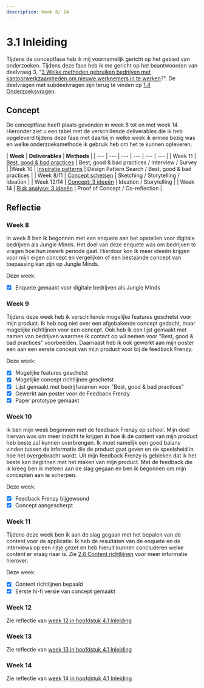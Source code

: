 ```yaml
---
description: Week 8/ 14
---
```


# 3.1 Inleiding

Tijdens de conceptfase heb ik mij voornamelijk gericht op het gebied van onderzoeken. Tijdens deze fase heb ik me gericht op het beantwoorden van deelvraag 3, "[3 Welke methoden gebruiken bedrijven met kantoorwerkzaamheden om nieuwe werknemers in te werken](../1.-introductie/onderzoeksvragen.md#deelvraag-3)?". De deelvragen met subdeelvragen zijn terug te vinden op [1.4 Onderzoeksvragen](../1.-introductie/onderzoeksvragen.md#deelvraag-3).

## Concept

De conceptfase heeft plaats gevonden in week 8 tot en met week 14. Hieronder ziet u een tabel met de verschillende deliverables die ik heb opgeleverd tijdens deze fase met daarbij in welke week ik ermee bezig was en welke onderzoeksmethode ik gebruik heb om het te kunnen opleveren.

| **Week** | **Deliverables** | **Methods** |
| --- | --- | --- | --- | --- | --- |
| Week 11 | [Best, good & bad practices](best-good-and-bad-practices.md) | Best, good & bad practices / Interview / Survey |
| [​](inspiratie-patterns.md)Week 10 | [Inspiratie patterns](inspiratie-patterns.md) | Design Pattern Search / Best, good & bad practices |
| ​Week 8/11 | [Concept schetsen](concept-schetsen.md) | Sketching / Storytelling / Ideation |
| ​Week 12/14 | [Concept: 3 ideeën](concept-3-ideeen.md) | Ideation / Storytelling |
| ​Week 14 | [Risk analyse: 3 ideeën](conclusie.md) | Proof of Concept / Co-reflection |



## Reflectie 

### Week 8

In week 8 ben ik begonnen met een enquete aan het opstellen voor digitale bedrijven als Jungle Minds. Het doel van deze enquete was om bedrijven te vragen hoe hun inwerk periode gaat. Hierdoor kon ik meer ideeën krijgen voor mijn eigen concept en vergelijken of een bestaande concept van toepassing kan zijn op Jungle Minds.

Deze week:

* [x] Enquete gemaakt voor digitale bedrijven als Jungle Minds



### Week 9

Tijdens deze week heb ik verschillende mogelijke features geschetst voor mijn product. Ik heb nog niet over een afgebakende concept gedacht, maar mogelijke richtlijnen voor een concept. Ook heb ik een lijst gemaakt met namen van bedrijven waarmee ik contact op wil nemen voor "Best, good & bad practices" voorbeelden. Daarnaast heb ik ook gewerkt aan mijn poster een aan een eerste concept van mijn product voor bij de feedback Frenzy.

Deze week:

* [x] Mogelijke features geschetst
* [x] Mogelijke concept richtlijnen geschetst
* [x] Lijst gemaakt met bedrijfsnamen voor "Best, good & bad practices"  
* [x] Gewerkt aan poster voor de Feedback Frenzy
* [x] Paper prototype gemaakt

### Week 10

Ik ben mijn week begonnen met de feedback Frenzy op school. Mijn doel hiervan was om meer inzicht te krijgen in hoe ik de content van mijn product heb beste zal kunnen overbrengen. Ik moet namelijk een goed balans vinden tussen de informatie die de product gaat geven en de speelsheid in hoe het overgebracht wordt. Uit mijn feedback Frenzy is gebleken dat ik het beste kan beginnen met het maken van mijn product. Met de feedback die ik kreeg ben ik meteen aan de slag gegaan en ben ik begonnen om mijn concepten aan te scherpen. 

Deze week:

* [x] Feedback Frenzy bijgewoond
* [x] Concept aangescherpt

### Week 11

Tijdens deze week ben ik aan de slag gegaan met het bepalen van de content voor de applicatie. Ik heb de resultaten van de enquete en de interviews op een rijtje gezet en heb hieruit kunnen concluderen welke content er vraag naar is. Zie [2.6 Content richtlijnen](../2.-verkenningsfase/content-richtlijnen.md) voor meer informatie hierover. 

Deze week:

* [x] Content richtlijnen bepaald
* [x] Eerste hi-fi versie van concept gemaakt

### Week 12

Zie reflectie van [week 12 in hoofdstuk 4.1 Inleiding](../4.-ontwerpfase/inleiding.md#week-12)

### Week 13

Zie reflectie van [week 13 in hoofdstuk 4.1 Inleiding](../4.-ontwerpfase/inleiding.md#week-13)

### Week 14

Zie reflectie van [week 14 in hoofdstuk 4.1 Inleiding](../4.-ontwerpfase/inleiding.md#week-14)

